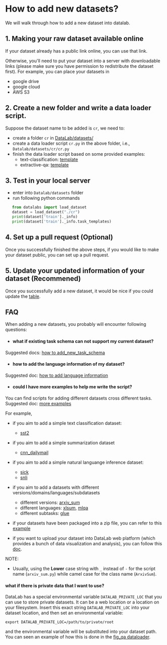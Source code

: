 # How to add new datasets?

We will walk through how to add a new dataset into datalab.


## 1. Making your raw dataset available online
If your dataset already has a public link online, you can use that link.

Otherwise, you'll need to put your dataset into a server with downloadable links
(please make sure you have permission to redistribute the dataset first).
For example, you can place your datasets in
* google drive
* google cloud
* AWS S3
 
 
 
## 2. Create a new folder and write a data loader script.

Suppose the dataset name to be added is `cr`, we need to:
* create a folder `cr` in [DataLab/datasets/](https://github.com/ExpressAI/DataLab/tree/main/datasets)
* create a data loader script `cr.py` in the above folder, i.e., `Datalab/datasets/cr/cr.py`
* finish the data loader script based on some provided examples:
    * text-classification: [template](https://github.com/ExpressAI/DataLab/tree/main/datasets/cr)
    * extractive-qa: [template](https://github.com/ExpressAI/DataLab/blob/main/datasets/squad/squad.py)
    


## 3. Test in your local server
* enter into `Datalab/datasets` folder
* run following python commands

```python
   from datalabs import load_dataset
   dataset = load_dataset("./cr")
   print(dataset['train']._info)
   print(dataset['train']._info.task_templates)
```

## 4. Set up a pull request (Optional)
Once you successfully finished the above steps, if you would like to make your dataset
public, you can set up a pull request.

## 5. Update your updated information of your dataset (Recommened)
Once you successfully add a new dataset, it would be nice if you could update 
the [table](https://github.com/ExpressAI/DataLab/blob/main/docs/SDK/task_normalization.md).


## FAQ
When adding a new datasets, you probably will encounter following questions:

* #### what if existing task schema can not support my current dataset?
Suggested docs: [how to add_new_task_schema](https://github.com/ExpressAI/DataLab/blob/main/docs/SDK/add_new_task_schema.md)

* #### how to add the language information of my dataset?
Suggested doc: [how to add language information](https://github.com/ExpressAI/DataLab/blob/main/docs/SDK/add_language_info.md)

* #### could I have more examples to help me write the script?
You can find scripts for adding different datasets cross different tasks.
Suggested doc: [more examples](https://github.com/ExpressAI/DataLab/blob/main/docs/SDK/task_normalization.md)

For example,
   * if you aim to add a simple text classification dataset:
       * [sst2](https://github.com/ExpressAI/DataLab/blob/main/datasets/sst2/sst2.py)
   * if you aim to add a simple summarization dataset
       * [cnn_dailymail](https://github.com/ExpressAI/DataLab/blob/main/datasets/cnn_dailymail/cnn_dailymail.py)
   * if you aim to add a simple natural languange inference dataset:
       * [sick](https://github.com/ExpressAI/DataLab/blob/main/datasets/sick/sick.py)
       * [snli](https://github.com/ExpressAI/DataLab/blob/main/datasets/snli/snli.py)
   * if you aim to add a datasets with different versions/domains/languages/subdatasets
       * different versions: [arxiv_sum](https://github.com/ExpressAI/DataLab/blob/main/datasets/arxiv_sum/arxiv_sum.py)
       * different languages: [xlsum](https://github.com/ExpressAI/DataLab/blob/main/datasets/xlsum/xlsum.py), [mlqa](https://github.com/ExpressAI/DataLab/blob/main/datasets/mlqa/mlqa.py)
       * different subtasks: [glue](https://github.com/ExpressAI/DataLab/blob/main/datasets/glue/glue.py)

   * if your datasets have been packaged into a zip file, you can refer to this [example](https://github.com/ExpressAI/DataLab/blob/main/datasets/snli/snli.py)

   * if you want to upload your dataset into DataLab web platform (which provides a bunch of data visualization and analysis), you can follow
   this [doc](https://github.com/ExpressAI/DataLab/blob/main/docs/SDK/add_new_datasets_into_web_platform.md).

NOTE:
* Usually, using the **Lower** case string with `_` instead of `-` for the script name (`arxiv_sum.py`) while camel case for the class name (`ArxivSum`).
   
#### what if there is private data that I want to use?

DataLab has a special environmental variable `DATALAB_PRIVATE_LOC` that you can use to
store private datasets. It can be a web location or a location on your filesystem.
Insert this exact string `DATALAB_PRIVATE_LOC` into your dataset location, and then
set an environmental variable:

    export DATALAB_PRIVATE_LOC=/path/to/private/root

and the environmental variable will be substituted into your dataset path. You can
seen an example of how this is done in the
[fig_qa dataloader](https://github.com/ExpressAI/DataLab/blob/main/datasets/fig_qa/fig_qa.py).
